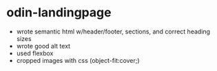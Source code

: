 # odin-landingpage

- wrote semantic html w/header/footer, sections, and correct heading sizes
- wrote good alt text
- used flexbox
- cropped images with css (object-fit:cover;)